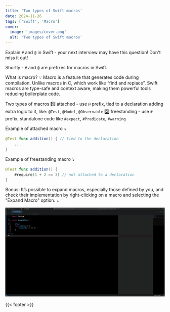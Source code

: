 ```yaml
---
title: 'Two types of Swift macros'
date: 2024-11-26
tags: ['Swift', 'Macro']
cover: 
  image: 'images/cover.png'
  alt: 'Two types of Swift macros'
---
```


Explain `#` and `@` in Swift - your next interview may have this question! Don't miss it out!

Shortly - `#` and `@` are prefixes for macros in Swift.

What is macro?
💡 Macro is a feature that generates code during compilation. Unlike macros in C, which work like “find and replace”, Swift macros are type-safe and context aware, making them powerful tools reducing boilerplate code.

Two types of macros
1️⃣ attached - use `@` prefix, tied to a declaration adding extra logic to it, like: `@Test`, `@Model`, `@Observable`
2️⃣ freestanding - use `#` prefix, standalone code like `#expect`, `#Predicate`, `#warning`

Example of attached macro ⤵️
```swift
@Test func addition() { // tied to the declaration
    ...
}
```

Example of freestanding macro ⤵️
```swift
@Test func addition() {
    #require(1 + 2 == 3) // not attached to a declaration
}
```


Bonus:
It’s possible to expand macros, especially those defined by you, and check their implementation by right-clicking on a macro and selecting the "Expand Macro" option. ⤵️

![Expanded_macro](images/expand_macro.gif)

{{< footer >}}
